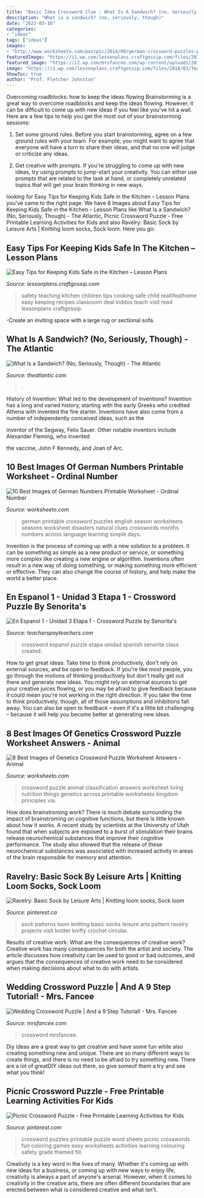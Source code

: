 ```yaml
---
title: "Basic Idea Crossword Clue : What Is A Sandwich? (no, Seriously, Though)"
description: "What is a sandwich? (no, seriously, though)"
date: "2023-03-16"
categories:
- "ideas"
tags: ["ideas"]
images:
- "http://www.worksheeto.com/postpic/2014/09/german-crossword-puzzles-printable_388235.jpg"
featuredImage: "https://i1.wp.com/lessonplans.craftgossip.com/files/2018/03/Teaching_Food_Safety_V.jpg?fit=368%2C600&amp;ssl=1"
featured_image: "https://i2.wp.com/mrsfancee.com/wp-content/uploads/2013/05/9.jpg?w=1019"
image: "https://i1.wp.com/lessonplans.craftgossip.com/files/2018/03/Teaching_Food_Safety_V.jpg?fit=368%2C600&amp;ssl=1"
ShowToc: true
author: "Prof. Fletcher Johnston"
---
```



Overcoming roadblocks: how to keep the ideas flowing
Brainstorming is a great way to overcome roadblocks and keep the ideas flowing. However, it can be difficult to come up with new ideas if you feel like you've hit a wall. Here are a few tips to help you get the most out of your brainstorming sessions:
1. Set some ground rules. Before you start brainstorming, agree on a few ground rules with your team. For example, you might want to agree that everyone will have a turn to share their ideas, and that no one will judge or criticize any ideas.

2. Get creative with prompts. If you're struggling to come up with new ideas, try using prompts to jump-start your creativity. You can either use prompts that are related to the task at hand, or completely unrelated topics that will get your brain thinking in new ways.


	

		
looking for Easy Tips for Keeping Kids Safe in the Kitchen – Lesson Plans you've came to the right page. We have 8 Images about Easy Tips for Keeping Kids Safe in the Kitchen – Lesson Plans like What Is a Sandwich? (No, Seriously, Though) - The Atlantic, Picnic Crossword Puzzle - Free Printable Learning Activities for Kids and also Ravelry: Basic Sock by Leisure Arts | Knitting loom socks, Sock loom. Here you go:
		
    
## Easy Tips For Keeping Kids Safe In The Kitchen – Lesson Plans

<img loading=lazy src="https://i1.wp.com/lessonplans.craftgossip.com/files/2018/03/Teaching_Food_Safety_V.jpg?fit=368%2C600&amp;ssl=1" onerror="this.onerror=null;this.src='https://tse3.mm.bing.net/th?id=OIP.wZwh2ZcyLaSi5I9m5AKQhwAAAA&amp;pid=15.1';" alt="Easy Tips for Keeping Kids Safe in the Kitchen – Lesson Plans">

_Source: lessonplans.craftgossip.com_

>safety teaching kitchen children tips cooking safe child reallifeathome easy keeping recipes classroom deal kiddos teach visit read lessonplans craftgossip. 

	

-Create an inviting space with a large rug or sectional sofa.

    
## What Is A Sandwich? (No, Seriously, Though) - The Atlantic

<img loading=lazy src="https://cdn.theatlantic.com/thumbor/aWMoiS0WOxgcZUWmsL4ZVio6hRY=/0x27:1280x694/960x500/filters:format(png)/media/video/img/2014/09/Screen_Shot_2014_09_10_at_10.18.52_AM/original.png" onerror="this.onerror=null;this.src='https://tse3.mm.bing.net/th?id=OIP.ZEx9swKACbF8q0H6OjLLMwHaD2&amp;pid=15.1';" alt="What Is a Sandwich? (No, Seriously, Though) - The Atlantic">

_Source: theatlantic.com_

>. 

	

History of Invention: What led to the development of inventions?
Invention has a long and varied history, starting with the early Greeks who credited Athena with invented the
fire starter. Inventions have also come from a number of independently conceived ideas, such as the

inventor of the Segway, Felix Sauer. Other notable inventors include Alexander Fleming, who invented

the vaccine, John F Kennedy, and Joan of Arc.

    
## 10 Best Images Of German Numbers Printable Worksheet - Ordinal Number

<img loading=lazy src="http://www.worksheeto.com/postpic/2014/09/german-crossword-puzzles-printable_388235.jpg" onerror="this.onerror=null;this.src='https://tse3.mm.bing.net/th?id=OIP.wSUpd6WqkYSEh0FtLO-CogHaJj&amp;pid=15.1';" alt="10 Best Images of German Numbers Printable Worksheet - Ordinal Number">

_Source: worksheeto.com_

>german printable crossword puzzles english season worksheets seasons worksheet disasters natural clues crosswords months numbers across language learning simple days. 

	

Invention is the process of coming up with a new solution to a problem. It can be something as simple as a new product or service, or something more complex like creating a new engine or algorithm. Inventions often result in a new way of doing something, or making something more efficient or effective. They can also change the course of history, and help make the world a better place.

    
## En Espanol 1 - Unidad 3 Etapa 1 - Crossword Puzzle By Senorita&#039;s

<img loading=lazy src="https://ecdn.teacherspayteachers.com/thumbitem/En-Espanol-1-Unidad-3-Etapa-1-CROSSWORD-PUZZLE-1235998-1459839684/original-1235998-2.jpg" onerror="this.onerror=null;this.src='https://tse3.mm.bing.net/th?id=OIP.h770foxGDVhHRLA4AKJ8OwAAAA&amp;pid=15.1';" alt="En Espanol 1 - Unidad 3 Etapa 1 - Crossword Puzzle by Senorita&#039;s">

_Source: teacherspayteachers.com_

>crossword espanol puzzle etapa unidad spanish senorita class created. 

	

How to get great ideas: Take time to think productively, don't rely on external sources, and be open to feedback.
If you're like most people, you go through the motions of thinking productively but don't really get out there and generate new ideas. You might rely on external sources to get your creative juices flowing, or you may be afraid to give feedback because it could mean you're not working in the right direction. If you take the time to think productively, though, all of those assumptions and inhibitions fall away. You can also be open to feedback – even if it's a little bit challenging – because it will help you become better at generating new ideas.

    
## 8 Best Images Of Genetics Crossword Puzzle Worksheet Answers - Animal

<img loading=lazy src="http://www.worksheeto.com/postpic/2012/12/animal-classification-crossword-puzzle_231401.png" onerror="this.onerror=null;this.src='https://tse2.mm.bing.net/th?id=OIP.V4KfQ8lugcaRSKD41cbuMQHaHa&amp;pid=15.1';" alt="8 Best Images of Genetics Crossword Puzzle Worksheet Answers - Animal">

_Source: worksheeto.com_

>crossword puzzle animal classification answers worksheet living nutrition things genetics across printable worksheeto kingdom principles via. 

	

How does brainstroming work?
There is much debate surrounding the impact of brainstroming on cognitive functions, but there is little known about how it works. A recent study by scientists at the University of Utah found that when subjects are exposed to a burst of stimulation their brains release neurochemical substances that improve their cognitive performance. The study also showed that the release of these neurochemical substances was associated with increased activity in areas of the brain responsible for memory and attention.

    
## Ravelry: Basic Sock By Leisure Arts | Knitting Loom Socks, Sock Loom

<img loading=lazy src="https://i.pinimg.com/originals/7b/c6/7e/7bc67e2dc052fbcd4f56dfbf79a4ba5f.jpg" onerror="this.onerror=null;this.src='https://tse3.mm.bing.net/th?id=OIP.WY-4FNPtp3R6uHJc0jm-WgHaFj&amp;pid=15.1';" alt="Ravelry: Basic Sock by Leisure Arts | Knitting loom socks, Sock loom">

_Source: pinterest.ca_

>sock patterns loom knitting basic socks leisure arts pattern ravelry projects visit knitter knifty crochet circular. 

	

Results of creative work: What are the consequences of creative work?
Creative work has many consequences for both the artist and society. The article discusses how creativity can be used to good or bad outcomes, and argues that the consequences of creative work need to be considered when making decisions about what to do with artists.

    
## Wedding Crossword Puzzle | And A 9 Step Tutorial! - Mrs. Fancee

<img loading=lazy src="https://i2.wp.com/mrsfancee.com/wp-content/uploads/2013/05/9.jpg?w=1019" onerror="this.onerror=null;this.src='https://tse1.mm.bing.net/th?id=OIP.XRSszIYSD2X_zzpqlv6-FQHaHc&amp;pid=15.1';" alt="Wedding Crossword Puzzle | And a 9 Step Tutorial! - Mrs. Fancee">

_Source: mrsfancee.com_

>crossword mrsfancee. 

	

Diy ideas are a great way to get creative and have some fun while also creating something new and unique. There are so many different ways to create things, and there is no need to be afraid to try something new. There are a lot of greatDIY ideas out there, so give someof them a try and see what you think!

    
## Picnic Crossword Puzzle - Free Printable Learning Activities For Kids

<img loading=lazy src="https://s-media-cache-ak0.pinimg.com/736x/d7/f7/52/d7f7522a30c6c3cdb6d94cf3a1ecbd56.jpg" onerror="this.onerror=null;this.src='https://tse1.mm.bing.net/th?id=OIP.2IEso4FHFVaedCbFl--0KQHaJY&amp;pid=15.1';" alt="Picnic Crossword Puzzle - Free Printable Learning Activities for Kids">

_Source: pinterest.com_

>crossword puzzles printable puzzle word sheets picnic crosswords fun coloring games easy worksheets activities learning colouring safety grade themed fill. 

	

Creativity is a key word in the lives of many. Whether it's coming up with new ideas for a business, or coming up with new ways to enjoy life, creativity is always a part of anyone's arsenal. However, when it comes to creativity in the creative arts, there are often different boundaries that are erected between what is considered creative and what isn't.

